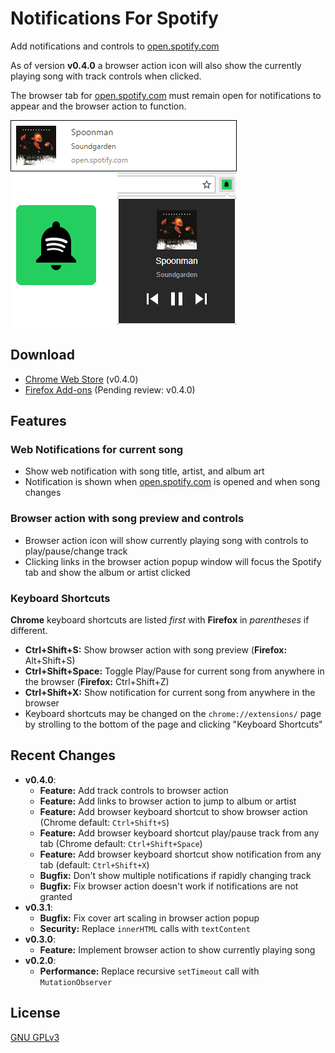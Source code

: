 # Notifications For Spotify
Add notifications and controls to [open.spotify.com]

As of version __v0.4.0__ a browser action icon will also show the currently playing song with track controls when clicked.

The browser tab for [open.spotify.com] must remain open for notifications to appear and the browser action to function.

![](screenshots/notification.png)

## Download
* [Chrome Web Store](https://chrome.google.com/webstore/detail/notifications-for-spotify/filocihllcicedfecomcdlilalmcfohi?hl=en-US&gl=US) (v0.4.0)
* [Firefox Add-ons](https://addons.mozilla.org/en-US/firefox/addon/notifications-for-spotify/) (Pending review: v0.4.0)

## Features
### Web Notifications for current song
* Show web notification with song title, artist, and album art
* Notification is shown when [open.spotify.com] is opened and when song changes

### Browser action with song preview and controls
* Browser action icon will show currently playing song with controls to play/pause/change track
* Clicking links in the browser action popup window will focus the Spotify tab and show the album or artist clicked

### Keyboard Shortcuts
__Chrome__ keyboard shortcuts are listed _first_ with __Firefox__ in _parentheses_ if different.
* __Ctrl+Shift+S:__ Show browser action with song preview (__Firefox:__ Alt+Shift+S)
* __Ctrl+Shift+Space:__ Toggle Play/Pause for current song from anywhere in the browser (__Firefox:__ Ctrl+Shift+Z)
* __Ctrl+Shift+X:__ Show notification for current song from anywhere in the browser
* Keyboard shortcuts may be changed on the `chrome://extensions/` page by strolling to the bottom of the page and clicking "Keyboard Shortcuts"


## Recent Changes
* __v0.4.0__:
  * __Feature:__ Add track controls to browser action
  * __Feature:__ Add links to browser action to jump to album or artist
  * __Feature:__ Add browser keyboard shortcut to show browser action (Chrome default: `Ctrl+Shift+S`)
  * __Feature:__ Add browser keyboard shortcut play/pause track from any tab (Chrome default: `Ctrl+Shift+Space`)
  * __Feature:__ Add browser keyboard shortcut show notification from any tab (default: `Ctrl+Shift+X`)
  * __Bugfix:__ Don't show multiple notifications if rapidly changing track
  * __Bugfix:__ Fix browser action doesn't work if notifications are not granted
* __v0.3.1__:
  * __Bugfix:__ Fix cover art scaling in browser action popup
  * __Security:__ Replace `innerHTML` calls with `textContent`
* __v0.3.0__:
  * __Feature:__ Implement browser action to show currently playing song
* __v0.2.0__:
  * __Performance:__ Replace recursive `setTimeout` call with `MutationObserver`

## License
[GNU GPLv3](LICENSE)

[open.spotify.com]: https://open.spotify.com/
